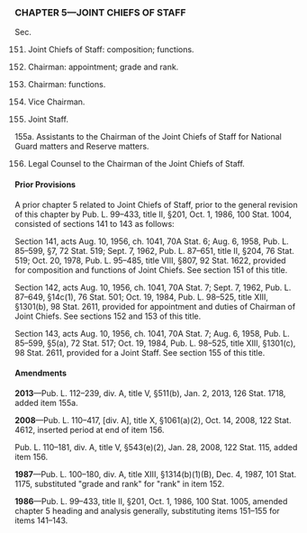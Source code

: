 ### **CHAPTER 5—JOINT CHIEFS OF STAFF** ###

Sec.

151. Joint Chiefs of Staff: composition; functions.

152. Chairman: appointment; grade and rank.

153. Chairman: functions.

154. Vice Chairman.

155. Joint Staff.

155a. Assistants to the Chairman of the Joint Chiefs of Staff for National Guard matters and Reserve matters.

156. Legal Counsel to the Chairman of the Joint Chiefs of Staff.

#### Prior Provisions ####

A prior chapter 5 related to Joint Chiefs of Staff, prior to the general revision of this chapter by Pub. L. 99–433, title II, §201, Oct. 1, 1986, 100 Stat. 1004, consisted of sections 141 to 143 as follows:

Section 141, acts Aug. 10, 1956, ch. 1041, 70A Stat. 6; Aug. 6, 1958, Pub. L. 85–599, §7, 72 Stat. 519; Sept. 7, 1962, Pub. L. 87–651, title II, §204, 76 Stat. 519; Oct. 20, 1978, Pub. L. 95–485, title VIII, §807, 92 Stat. 1622, provided for composition and functions of Joint Chiefs. See section 151 of this title.

Section 142, acts Aug. 10, 1956, ch. 1041, 70A Stat. 7; Sept. 7, 1962, Pub. L. 87–649, §14c(1), 76 Stat. 501; Oct. 19, 1984, Pub. L. 98–525, title XIII, §1301(b), 98 Stat. 2611, provided for appointment and duties of Chairman of Joint Chiefs. See sections 152 and 153 of this title.

Section 143, acts Aug. 10, 1956, ch. 1041, 70A Stat. 7; Aug. 6, 1958, Pub. L. 85–599, §5(a), 72 Stat. 517; Oct. 19, 1984, Pub. L. 98–525, title XIII, §1301(c), 98 Stat. 2611, provided for a Joint Staff. See section 155 of this title.

#### Amendments ####

**2013**—Pub. L. 112–239, div. A, title V, §511(b), Jan. 2, 2013, 126 Stat. 1718, added item 155a.

**2008**—Pub. L. 110–417, [div. A], title X, §1061(a)(2), Oct. 14, 2008, 122 Stat. 4612, inserted period at end of item 156.

Pub. L. 110–181, div. A, title V, §543(e)(2), Jan. 28, 2008, 122 Stat. 115, added item 156.

**1987**—Pub. L. 100–180, div. A, title XIII, §1314(b)(1)(B), Dec. 4, 1987, 101 Stat. 1175, substituted "grade and rank" for "rank" in item 152.

**1986**—Pub. L. 99–433, title II, §201, Oct. 1, 1986, 100 Stat. 1005, amended chapter 5 heading and analysis generally, substituting items 151–155 for items 141–143.